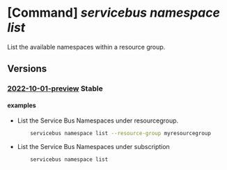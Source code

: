 # [Command] _servicebus namespace list_

List the available namespaces within a resource group.

## Versions

### [2022-10-01-preview](/Resources/mgmt-plane/L3N1YnNjcmlwdGlvbnMve30vcmVzb3VyY2Vncm91cHMve30vcHJvdmlkZXJzL21pY3Jvc29mdC5zZXJ2aWNlYnVzL25hbWVzcGFjZXM=/2022-10-01-preview.xml) **Stable**

<!-- mgmt-plane /subscriptions/{}/resourcegroups/{}/providers/microsoft.servicebus/namespaces 2022-10-01-preview -->

#### examples

- List the Service Bus Namespaces under resourcegroup.
    ```bash
        servicebus namespace list --resource-group myresourcegroup
    ```

- List the Service Bus Namespaces under subscription
    ```bash
        servicebus namespace list
    ```
